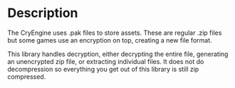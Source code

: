 # Description

The CryEngine uses .pak files to store assets. These are regular .zip files but some games use an encryption on top, creating
a new file format.

This library handles decryption, either decrypting the entire file, generating an unencrypted zip file, or extracting individual files.
It does not do decompression so everything you get out of this library is still zip compressed.
